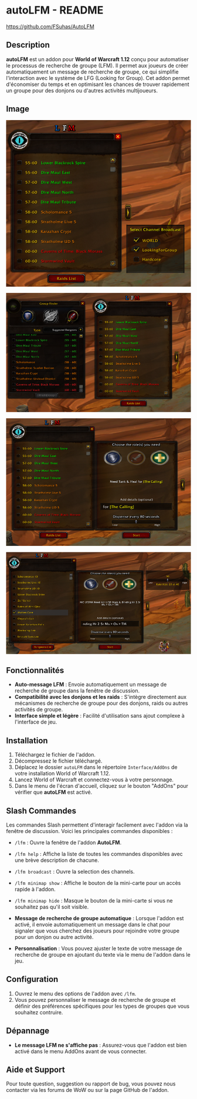 # autoLFM - README

https://github.com/FSuhas/AutoLFM

## Description

**autoLFM** est un addon pour **World of Warcraft 1.12** conçu pour automatiser le processus de recherche de groupe (LFM). Il permet aux joueurs de créer automatiquement un message de recherche de groupe, ce qui simplifie l'interaction avec le système de LFG (Looking for Group). Cet addon permet d'économiser du temps et en optimisant les chances de trouver rapidement un groupe pour des donjons ou d'autres activités multijoueurs.

## Image

![channel select](channel.PNG)

![donjons scaling](donjons.PNG)

![quest](quest.PNG)

![raid selector](raid.PNG)

## Fonctionnalités

- **Auto-message LFM** : Envoie automatiquement un message de recherche de groupe dans la fenêtre de discussion.
- **Compatibilité avec les donjons et les raids** : S'intègre directement aux mécanismes de recherche de groupe pour des donjons, raids ou autres activités de groupe.
- **Interface simple et légère** : Facilité d'utilisation sans ajout complexe à l'interface de jeu.

## Installation

1. Téléchargez le fichier de l'addon.
2. Décompressez le fichier téléchargé.
3. Déplacez le dossier `autoLFM` dans le répertoire `Interface/AddOns` de votre installation World of Warcraft 1.12.
4. Lancez World of Warcraft et connectez-vous à votre personnage.
5. Dans le menu de l'écran d'accueil, cliquez sur le bouton "AddOns" pour vérifier que **autoLFM** est activé.

## Slash Commandes

Les commandes Slash permettent d'interagir facilement avec l'addon via la fenêtre de discussion. Voici les principales commandes disponibles :

- `/lfm` : Ouvre la fenêtre de l'addon **AutoLFM**.
- `/lfm help` : Affiche la liste de toutes les commandes disponibles avec une brève description de chacune.
- `/lfm broadcast` : Ouvre la selection des channels.
- `/lfm minimap show` : Affiche le bouton de la mini-carte pour un accès rapide à l'addon.
- `/lfm minimap hide` : Masque le bouton de la mini-carte si vous ne souhaitez pas qu'il soit visible.


- **Message de recherche de groupe automatique** : Lorsque l'addon est activé, il envoie automatiquement un message dans le chat pour signaler que vous cherchez des joueurs pour rejoindre  votre groupe pour un donjon ou autre activité.

- **Personnalisation** : Vous pouvez ajuster le texte de votre message de recherche de groupe en ajoutant du texte via le menu de l'addon dans le jeu.

## Configuration

1. Ouvrez le menu des options de l'addon avec `/lfm`.
2. Vous pouvez personnaliser le message de recherche de groupe et définir des préférences spécifiques pour les types de groupes que vous souhaitez contruire.

## Dépannage

- **Le message LFM ne s'affiche pas** : Assurez-vous que l'addon est bien activé dans le menu AddOns avant de vous connecter.


## Aide et Support

Pour toute question, suggestion ou rapport de bug, vous pouvez nous contacter via les forums de WoW ou sur la page GitHub de l'addon.
